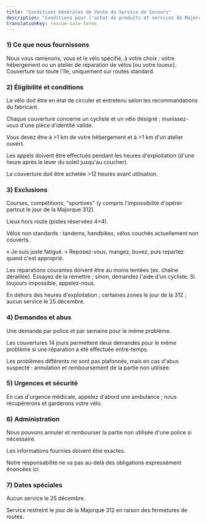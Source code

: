 ```yaml
---
title: "Conditions Générales de Vente du Service de Secours"
description: "Conditions pour l'achat de produits et services de Majorque Bicycle Rescue."
translationKey: rescue-sale-terms
---
```


### 1) Ce que nous fournissons

Nous vous ramenons, vous et le vélo spécifié, à votre choix : votre hébergement ou un atelier de réparation de vélos (ou votre loueur). Couverture sur toute l'île, uniquement sur routes standard.

### 2) Éligibilité et conditions

Le vélo doit être en état de circuler et entretenu selon les recommandations du fabricant.

Chaque couverture concerne un cycliste et un vélo désigné ; munissez-vous d'une pièce d'identité valide.

Vous devez être à >1 km de votre hébergement et à >1 km d'un atelier ouvert.

Les appels doivent être effectués pendant les heures d'exploitation (d'une heure après le lever du soleil jusqu'au coucher).

La couverture doit être achetée >12 heures avant utilisation.

### 3) Exclusions

Courses, compétitions, "sportives" (y compris l'impossibilité d'opérer partout le jour de la Majorque 312).

Lieux hors route (pistes réservées 4×4).

Vélos non standards : tandems, handbikes, vélos couchés actuellement non couverts.

« Je suis juste fatigué. » Reposez-vous, mangez, buvez, puis repartez quand c'est approprié.

Les réparations courantes doivent être au moins tentées (ex. chaîne déraillée). Essayez de la remettre ; sinon, demandez l'aide d'un cycliste. Si toujours impossible, appelez-nous.

En dehors des heures d'exploitation ; certaines zones le jour de la 312 ; aucun service le 25 décembre.

### 4) Demandes et abus

Une demande par police et par semaine pour le même problème.

Les couvertures 14 jours permettent deux demandes pour le même problème si une réparation a été effectuée entre-temps.

Les problèmes différents ne sont pas plafonnés, mais en cas d'abus suspecté : annulation et remboursement de la partie non utilisée.

### 5) Urgences et sécurité

En cas d'urgence médicale, appelez d'abord une ambulance ; nous récupérerons et garderons votre vélo.

### 6) Administration

Nous pouvons annuler et rembourser la partie non utilisée d'une police si nécessaire.

Les informations fournies doivent être exactes.

Notre responsabilité ne va pas au-delà des obligations expressément énoncées ici.

### 7) Dates spéciales

Aucun service le 25 décembre.

Service restreint le jour de la Majorque 312 en raison des fermetures de routes.
